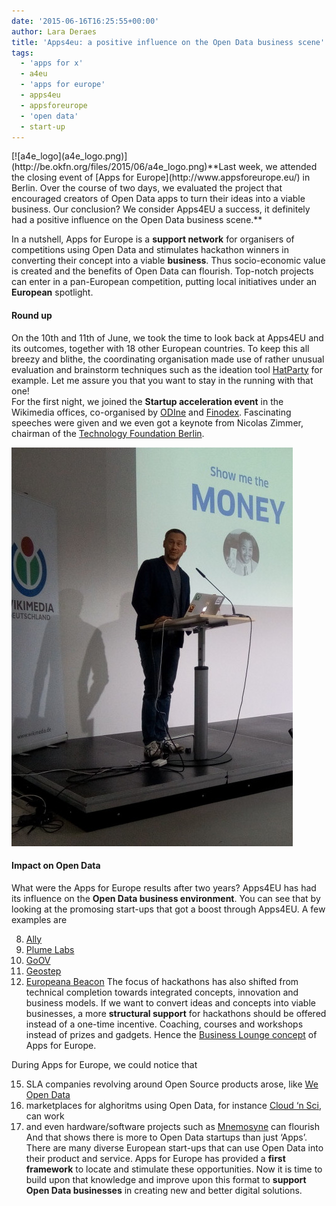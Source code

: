 ```yaml
---
date: '2015-06-16T16:25:55+00:00'
author: Lara Deraes
title: 'Apps4eu: a positive influence on the Open Data business scene'
tags:
  - 'apps for x'
  - a4eu
  - 'apps for europe'
  - apps4eu
  - appsforeurope
  - 'open data'
  - start-up
---
```


<style>img.alignleft { float: left; margin: 0 1em 1em 0; }</style></head><body>[![a4e_logo](a4e_logo.png)](http://be.okfn.org/files/2015/06/a4e_logo.png)**Last week, we attended the closing event of [Apps for Europe](http://www.appsforeurope.eu/) in Berlin. Over the course of two days, we evaluated the project that encouraged creators of Open Data apps to turn their ideas into a viable business. Our conclusion? We consider Apps4EU a success, it definitely had a positive influence on the Open Data business scene.**

In a nutshell, Apps for Europe is a **support network** for organisers of competitions using Open Data and stimulates hackathon winners in converting their concept into a viable **business**. Thus socio-economic value is created and the benefits of Open Data can flourish. Top-notch projects can enter in a pan-European competition, putting local initiatives under an **European** spotlight.

#### Round up

On the 10th and 11th of June, we took the time to look back at Apps4EU and its outcomes, together with 18 other European countries. To keep this all breezy and blithe, the coordinating organisation made use of rather unusual evaluation and brainstorm techniques such as the ideation tool [HatParty](http://hatparty.eu/) for example. Let me assure you that you want to stay in the running with that one!  
For the first night, we joined the **Startup acceleration event** in the Wikimedia offices, co-organised by [ODIne](http://opendataincubator.eu/) and [Finodex](http://www.finodex-project.eu/). Fascinating speeches were given and we even got a keynote from Nicolas Zimmer, chairman of the [Technology Foundation Berlin](https://www.technologiestiftung-berlin.de/en/home/).

[![IMG_20150610_192312](IMG_20150610_192312-e1434379029351.jpg)](http://be.okfn.org/files/2015/06/IMG_20150610_192312-e1434379029351.jpg)

#### Impact on Open Data

What were the Apps for Europe results after two years? Apps4EU has had its influence on the **Open Data business environment**. You can see that by looking at the promosing start-ups that got a boost through Apps4EU. A few examples are

8. [Ally](http://www.allyapp.com/)
9. [Plume Labs](https://www.plumelabs.com/)
10. [GoOV](http://www.go-ov.nl/)
11. [Geostep](http://www.geostep.me/)
12. [Europeana Beacon](http://www.oimmei.com/europeana/europeana-beacon.html/)
    The focus of hackathons has also shifted from technical completion towards integrated concepts, innovation and business models. If we want to convert ideas and concepts into viable businesses, a more **structural support** for hackathons should be offered instead of a one-time incentive. Coaching, courses and workshops instead of prizes and gadgets. Hence the [Business Lounge concept](https://waag.org/sites/waag/files/public/media/publicaties/business-lounge-guide.pdf) of Apps for Europe.

During Apps for Europe, we could notice that

15. SLA companies revolving around Open Source products arose, like [We Open Data](http://weopendata.com/)
16. marketplaces for alghoritms using Open Data, for instance [Cloud ‘n Sci](http://cloudnsci.fi/), can work
17. and even hardware/software projects such as [Mnemosyne](http://mnemosyne-app.de/) can flourish
    And that shows there is more to Open Data startups than just ‘Apps’. There are many diverse European start-ups that can use Open Data into their product and service. Apps for Europe has provided a **first framework** to locate and stimulate these opportunities. Now it is time to build upon that knowledge and improve upon this format to **support Open Data businesses** in creating new and better digital solutions.
